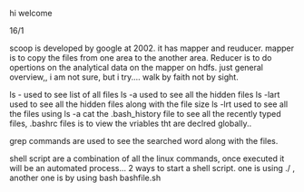 hi welcome

16/1

scoop is developed by google at 2002.
it has mapper and reuducer. mapper is to copy the files from one area to the another area. Reducer is to do opertions on the analytical data on the mapper on hdfs.
just general overview,, i am not sure, but i try.... walk by faith not by sight.

ls - used to see list of all files
ls -a used to see all the hidden files
ls -lart used to see all the hidden files along with the file size
ls -lrt used to see all the files
using ls -a cat the .bash_history file to see all the recently typed files, .bashrc files is to view the vriables tht are declred globally..

grep commands are used to see the searched word along with the files.

shell script are a combination of all the linux commands, once executed it will be an automated process...
2 ways to start a shell script. one is using ./   , another one is by using bash bashfile.sh

